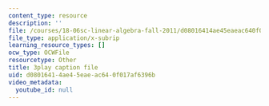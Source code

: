 ```yaml
---
content_type: resource
description: ''
file: /courses/18-06sc-linear-algebra-fall-2011/d08016414ae45eaeac640f017af6396b_6-wh6yvk6uc.vtt
file_type: application/x-subrip
learning_resource_types: []
ocw_type: OCWFile
resourcetype: Other
title: 3play caption file
uid: d0801641-4ae4-5eae-ac64-0f017af6396b
video_metadata:
  youtube_id: null
---
```

